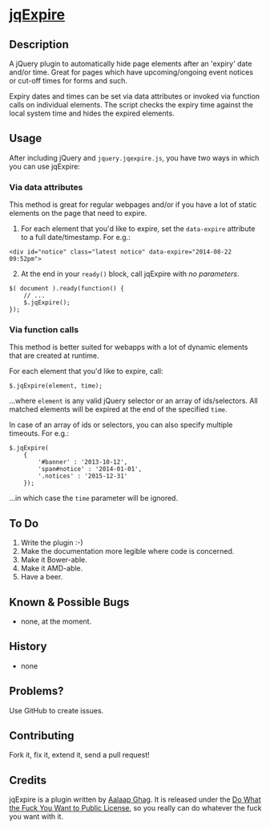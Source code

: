 [jqExpire](https://github.com/aalaap/jqExpire)
============

## Description
A jQuery plugin to automatically hide page elements after an 'expiry' date and/or time. Great for pages which have upcoming/ongoing event notices or cut-off times for forms and such.

Expiry dates and times can be set via data attributes or invoked via function calls on individual elements. The script checks the expiry time against the local system time and hides the expired elements.

## Usage
After including jQuery and `jquery.jqexpire.js`, you have two ways in which you can use jqExpire:

### Via data attributes
This method is great for regular webpages and/or if you have a lot of static elements on the page that need to expire.

1. For each element that you'd like to expire, set the `data-expire` attribute to a full date/timestamp. For e.g.:

```
<div id="notice" class="latest notice" data-expire="2014-08-22 09:52pm">
```

2. At the end in your `ready()` block, call jqExpire with *no parameters*.

```
$( document ).ready(function() {
    // ...
    $.jqExpire();
});
``` 

### Via function calls
This method is better suited for webapps with a lot of dynamic elements that are created at runtime.

For each element that you'd like to expire, call:

```
$.jqExpire(element, time);
```

...where `element` is any valid jQuery selector or an array of ids/selectors. All matched elements will be expired at the end of the specified `time`.

In case of an array of ids or selectors, you can also specify multiple timeouts. For e.g.:

```
$.jqExpire(
    {
        '#banner' : '2013-10-12',
        'span#notice' : '2014-01-01',
        '.notices' : '2015-12-31'
    });
```

...in which case the `time` parameter will be ignored.

## To Do

1. Write the plugin :-)
2. Make the documentation more legible where code is concerned.
3. Make it Bower-able.
4. Make it AMD-able.
4. Have a beer.

## Known & Possible Bugs
- none, at the moment.

## History
- none

## Problems?
Use GitHub to create issues.

## Contributing
Fork it, fix it, extend it, send a pull request!

## Credits
jqExpire is a plugin written by [Aalaap Ghag](http://aalaap.com). It is released under the [Do What the Fuck You Want to Public License](http://www.wtfpl.net/about/), so you really can do whatever the fuck you want with it.